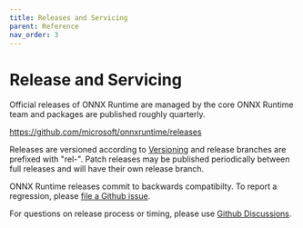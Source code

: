 ```yaml
---
title: Releases and Servicing
parent: Reference
nav_order: 3
---
```

# Release and Servicing
Official releases of ONNX Runtime are managed by the core ONNX Runtime team and packages are published roughly quarterly. 

https://github.com/microsoft/onnxruntime/releases

Releases are versioned according to [Versioning](https://github.com/microsoft/onnxruntime/blob/faxu-doc-updates/docs/Versioning.md) and release branches are prefixed with "rel-". Patch releases may be published periodically between full releases and will have their own  release branch. 

ONNX Runtime releases commit to backwards compatibilty. To report a regression, please [file a Github issue](https://github.com/microsoft/onnxruntime/issues/new/choose).

For questions on release process or timing, please use [Github Discussions](https://github.com/microsoft/onnxruntime/discussions).